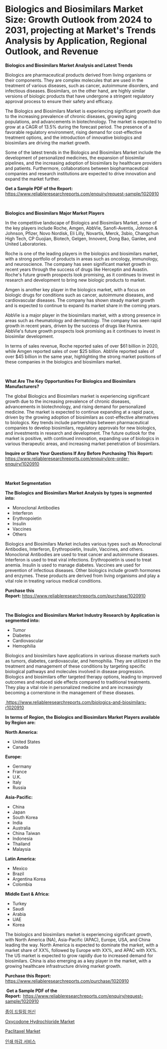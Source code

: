 <p><h1>Biologics and Biosimilars Market Size: Growth Outlook from 2024 to 2031, projecting at Market's Trends Analysis by Application, Regional Outlook, and Revenue</h1></p><p><strong>Biologics and Biosimilars Market Analysis and Latest Trends</strong></p>
<p><p>Biologics are pharmaceutical products derived from living organisms or their components. They are complex molecules that are used in the treatment of various diseases, such as cancer, autoimmune disorders, and infectious diseases. Biosimilars, on the other hand, are highly similar versions of biologic products that have undergone a stringent regulatory approval process to ensure their safety and efficacy.</p><p>The Biologics and Biosimilars Market is experiencing significant growth due to the increasing prevalence of chronic diseases, growing aging populations, and advancements in biotechnology. The market is expected to grow at a CAGR of 13.5% during the forecast period. The presence of a favorable regulatory environment, rising demand for cost-effective treatment options, and the introduction of innovative biologics and biosimilars are driving the market growth.</p><p>Some of the latest trends in the Biologics and Biosimilars Market include the development of personalized medicines, the expansion of biosimilar pipelines, and the increasing adoption of biosimilars by healthcare providers and patients. Furthermore, collaborations between biopharmaceutical companies and research institutions are expected to drive innovation and expand the market further.</p></p>
<p><strong>Get a Sample PDF of the Report:&nbsp;</strong> <a href="https://www.reliableresearchreports.com/enquiry/request-sample/1020910">https://www.reliableresearchreports.com/enquiry/request-sample/1020910</a></p>
<p>&nbsp;</p>
<p><strong>Biologics and Biosimilars Major Market Players</strong></p>
<p><p>In the competitive landscape of Biologics and Biosimilars Market, some of the key players include Roche, Amgen, AbbVie, Sanofi-Aventis, Johnson & Johnson, Pfizer, Novo Nordisk, Eli Lilly, Novartis, Merck, 3sbio, Changchun High Tech, CP Guojian, Biotech, Gelgen, Innovent, Dong Bao, Ganlee, and United Laboratories.</p><p>Roche is one of the leading players in the biologics and biosimilars market, with a strong portfolio of products in areas such as oncology, immunology, and neuroscience. The company has seen significant market growth in recent years through the success of drugs like Herceptin and Avastin. Roche's future growth prospects look promising, as it continues to invest in research and development to bring new biologic products to market.</p><p>Amgen is another key player in the biologics market, with a focus on biologic drugs for conditions such as cancer, autoimmune diseases, and cardiovascular diseases. The company has shown steady market growth and is expected to continue to expand its market share in the coming years.</p><p>AbbVie is a major player in the biosimilars market, with a strong presence in areas such as rheumatology and dermatology. The company has seen rapid growth in recent years, driven by the success of drugs like Humira. AbbVie's future growth prospects look promising as it continues to invest in biosimilar development.</p><p>In terms of sales revenue, Roche reported sales of over $61 billion in 2020, while Amgen reported sales of over $25 billion. AbbVie reported sales of over $45 billion in the same year, highlighting the strong market positions of these companies in the biologics and biosimilars market.</p></p>
<p>&nbsp;</p>
<p><strong>What Are The Key Opportunities For Biologics and Biosimilars Manufacturers?</strong></p>
<p><p>The global Biologics and Biosimilars market is experiencing significant growth due to the increasing prevalence of chronic diseases, advancements in biotechnology, and rising demand for personalized medicine. The market is expected to continue expanding at a rapid pace, driven by the growing adoption of biosimilars as cost-effective alternatives to biologics. Key trends include partnerships between pharmaceutical companies to develop biosimilars, regulatory approvals for new biologics, and investments in research and development. The future outlook for the market is positive, with continued innovation, expanding use of biologics in various therapeutic areas, and increasing market penetration of biosimilars.</p></p>
<p><strong>Inquire or Share Your Questions If Any Before Purchasing This Report:</strong> <a href="https://www.reliableresearchreports.com/enquiry/pre-order-enquiry/1020910">https://www.reliableresearchreports.com/enquiry/pre-order-enquiry/1020910</a></p>
<p>&nbsp;</p>
<p><strong>Market Segmentation</strong></p>
<p><strong>The Biologics and Biosimilars Market Analysis by types is segmented into:</strong></p>
<p><ul><li>Monoclonal Antibodies</li><li>Interferon</li><li>Erythropoietin</li><li>Insulin</li><li>Vaccines</li><li>Others</li></ul></p>
<p><p>Biologics and Biosimilars Market includes various types such as Monoclonal Antibodies, Interferon, Erythropoietin, Insulin, Vaccines, and others. Monoclonal Antibodies are used to treat cancer and autoimmune diseases. Interferon is used to treat viral infections. Erythropoietin is used to treat anemia. Insulin is used to manage diabetes. Vaccines are used for prevention of infectious diseases. Other biologics include growth hormones and enzymes. These products are derived from living organisms and play a vital role in treating various medical conditions.</p></p>
<p><strong>Purchase this Report:&nbsp;</strong><a href="https://www.reliableresearchreports.com/purchase/1020910">https://www.reliableresearchreports.com/purchase/1020910</a></p>
<p>&nbsp;</p>
<p><strong>The Biologics and Biosimilars Market Industry Research by Application is segmented into:</strong></p>
<p><ul><li>Tumor</li><li>Diabetes</li><li>Cardiovascular</li><li>Hemophilia</li></ul></p>
<p><p>Biologics and biosimilars have applications in various disease markets such as tumors, diabetes, cardiovascular, and hemophilia. They are utilized in the treatment and management of these conditions by targeting specific biological pathways and molecules involved in disease progression. Biologics and biosimilars offer targeted therapy options, leading to improved outcomes and reduced side effects compared to traditional treatments. They play a vital role in personalized medicine and are increasingly becoming a cornerstone in the management of these diseases.</p></p>
<p><a href="https://www.reliableresearchreports.com/biologics-and-biosimilars-r1020910">&nbsp;https://www.reliableresearchreports.com/biologics-and-biosimilars-r1020910</a></p>
<p><strong>In terms of Region, the Biologics and Biosimilars Market Players available by Region are:</strong></p>
<p>
    <p> <strong> North America: </strong>
        <ul>
            <li>United States</li>
            <li>Canada</li>
        </ul>
        </p> 
    <p> <strong> Europe: </strong>
        <ul>
            <li>Germany</li>
            <li>France</li>
            <li>U.K.</li>
            <li>Italy</li>
            <li>Russia</li>
        </ul>
        </p> 
    <p> <strong> Asia-Pacific: </strong>
        <ul>
            <li>China</li>
            <li>Japan</li>
            <li>South Korea</li>
            <li>India</li>
            <li>Australia</li>
            <li>China Taiwan</li>
            <li>Indonesia</li>
            <li>Thailand</li>
            <li>Malaysia</li>
        </ul>
        </p> 
    <p> <strong> Latin America: </strong>
        <ul>
            <li>Mexico</li>
            <li>Brazil</li>
            <li>Argentina Korea</li>
            <li>Colombia</li>
        </ul>
        </p> 
    <p> <strong> Middle East & Africa: </strong>
        <ul>
            <li>Turkey</li>
            <li>Saudi</li>
            <li>Arabia</li>
            <li>UAE</li>
            <li>Korea</li>
        </ul>
    </p>
    </p>
<p><p>The biologics and biosimilars market is experiencing significant growth, with North America (NA), Asia-Pacific (APAC), Europe, USA, and China leading the way. North America is expected to dominate the market, with a market share of XX%, followed by Europe with XX%, and APAC with XX%. The US market is expected to grow rapidly due to increased demand for biosimilars. China is also emerging as a key player in the market, with a growing healthcare infrastructure driving market growth.</p></p>
<p><strong>Purchase this Report: </strong><a href="https://www.reliableresearchreports.com/purchase/1020910">https://www.reliableresearchreports.com/purchase/1020910</a></p>
<p>&nbsp;<strong>Get a Sample PDF of the Report:&nbsp;&nbsp;</strong><a href="https://www.reliableresearchreports.com/enquiry/request-sample/1020910">https://www.reliableresearchreports.com/enquiry/request-sample/1020910</a></p>
<p><strong></strong></p>
<p><p><a href="https://github.com/valroy852/Market-Research-Report-List-1/blob/main/209268456936.md">종이 드릴링 머신</a></p><p><a href="https://github.com/EbonyHane1955/Market-Research-Report-List-1/blob/main/oxycodone-hydrochloride-market.md">Oxycodone Hydrochloride Market</a></p><p><a href="https://github.com/kathiaseamanalvaradovlprc2h/Market-Research-Report-List-2/blob/main/paclitaxel-market.md">Paclitaxel Market</a></p><p><a href="https://github.com/royErdmtyan906778/Market-Research-Report-List-1/blob/main/280546356935.md">인쇄 마감 서비스</a></p></p>